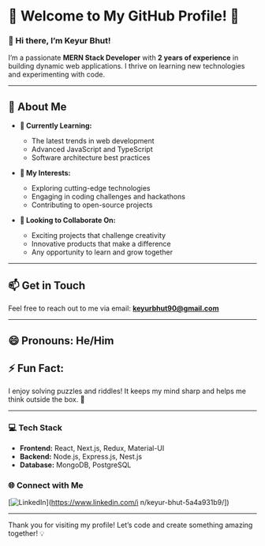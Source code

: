 # 🌟 Welcome to My GitHub Profile! 🌟

### 👋 Hi there, I’m **Keyur Bhut!**

I’m a passionate **MERN Stack Developer** with **2 years of experience** in building dynamic web applications. I thrive on learning new technologies and experimenting with code.

---

## 🚀 About Me
- **🌱 Currently Learning:** 
  - The latest trends in web development
  - Advanced JavaScript and TypeScript
  - Software architecture best practices

- **👀 My Interests:**
  - Exploring cutting-edge technologies
  - Engaging in coding challenges and hackathons
  - Contributing to open-source projects

- **💞 Looking to Collaborate On:**
  - Exciting projects that challenge creativity
  - Innovative products that make a difference
  - Any opportunity to learn and grow together

---

## 📫 Get in Touch
Feel free to reach out to me via email:
[**keyurbhut90@gmail.com**](mailto:keyurbhut90@gmail.com)

---

## 😄 Pronouns: **He/Him**

## ⚡ Fun Fact:
I enjoy solving puzzles and riddles! It keeps my mind sharp and helps me think outside the box. 🧩

---

### 💻 Tech Stack
- **Frontend:** React, Next.js, Redux, Material-UI
- **Backend:** Node.js, Express.js, Nest.js
- **Database:** MongoDB, PostgreSQL

### 🌐 Connect with Me
[![LinkedIn]([https://img.shields.io/badge/LinkedIn-Profile-blue?logo=linkedin)](https://www.linkedin.com/i
n/keyur-bhut-5a4a931b9/]) 
 

---

Thank you for visiting my profile! Let’s code and create something amazing together! 💡
